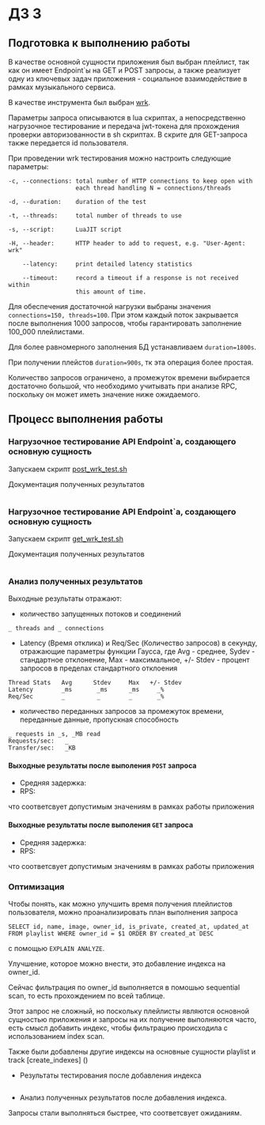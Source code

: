 # ДЗ 3

## Подготовка к выполнению работы
В качестве основной сущности приложения был выбран плейлист, так как он имеет Endpoint`ы на GET и POST запросы, а также реализует одну из ключевых задач приложения - социальное взаимодействие в рамках музыкального сервиса. 

В качестве инструмента был выбран [wrk](https://github.com/wg/wrk).

Параметры запроса описываются в lua скриптах, а непосредственно нагрузочное тестирование и передача jwt-токена для прохождения проверки авторизованности в sh скриптах. В скрите для GET-запроса также передается id пользователя.

При проведении wrk тестирования можно настроить следующие параметры:
```
-c, --connections: total number of HTTP connections to keep open with
                   each thread handling N = connections/threads

-d, --duration:    duration of the test

-t, --threads:     total number of threads to use

-s, --script:      LuaJIT script

-H, --header:      HTTP header to add to request, e.g. "User-Agent: wrk"

    --latency:     print detailed latency statistics

    --timeout:     record a timeout if a response is not received within
                   this amount of time.
```

Для обеспечения достаточной нагрузки выбраны значения ```connections=150, threads=100```.
При этом каждый поток закрывается после выполнения 1000 запросов, 
чтобы гарантировать заполнение 100_000 плейлистами.

Для более равномерного заполнения БД устанавливаем ```duration=1800s```.

При получении плейстов ```duration=900s```, тк эта операция более простая.

Количество запросов ограничено, а промежуток времени выбирается достаточно большой,
что необходимо учитывать при анализе RPC, поскольку он может иметь значение ниже ожидаемого.

## Процесс выполнения работы

### Нагрузочное тестирование API Endpoint`а, создающего основную сущность

Запускаем скрипт [post_wrk_test.sh](https://github.com/go-park-mail-ru/2024_2_NovaCode/blob/db_3/internal/db/postgres/perf_test/post_wrk_test.sh)

Документация полученных результатов
```
```

### Нагрузочное тестирование API Endpoint`а, создающего основную сущность

Запускаем скрипт [get_wrk_test.sh](https://github.com/go-park-mail-ru/2024_2_NovaCode/blob/db_3/internal/db/postgres/perf_test/get_wrk_test.sh)

Документация полученных результатов
```
```

### Анализ полученных результатов

Выходные результаты отражают:
- количество запущенных потоков и соединений
```
_ threads and _ connections
```

- Latency (Время отклика) и Req/Sec (Количество запросов) в секунду, отражающие параметры функции Гаусса,
где Avg - среднее, Sydev - стандартное отклонение, Max - максимальное, +/- Stdev -  процент запросов в пределах стандартного отклоения
```
Thread Stats   Avg      Stdev     Max   +/- Stdev
Latency        _ms       _ms      _ms     _%
Req/Sec        _         _        _       _%
```

- количество переданных запросов за промежуток времени, переданные данные, пропускная способность
```
_ requests in _s, _MB read
Requests/sec:   _
Transfer/sec:   _KB
```
#### Выходные результаты после выполения ```POST``` запроса 

- Средняя задержка:
- RPS:

что соответсвует допустимым значениям в рамках работы приложения

#### Выходные результаты после выполения ```GET``` запроса 

- Средняя задержка:
- RPS:

что соответсвует допустимым значениям в рамках работы приложения


### Оптимизация
Чтобы понять, как можно улучшить время получения плейлистов пользователя, можно проанализировать план выполнения запроса
```
SELECT id, name, image, owner_id, is_private, created_at, updated_at FROM playlist WHERE owner_id = $1 ORDER BY created_at DESC
```
с помощью ```EXPLAIN ANALYZE```.

Улучшение, которое можно внести, это добавление индекса на owner_id.

Сейчас фильтрация по owner_id выполняется в помошью sequential scan, то есть прохождением по всей таблице.

Этот запрос не сложный, но поскольку плейлисты являются основной сущностью приложения и запросы на их получение
выполняются часто, есть смысл добавить индекс, чтобы фильтрацию происходила с использованием index scan.

Также были добавлены другие индексы на основные сущности playlist и track [create_indexes] ()

- Результаты тестирования после добавления индекса
```
```

- Анализ полученных результатов после добавления индекса.

Запросы стали выполняться быстрее, что соответсвует ожиданиям.
